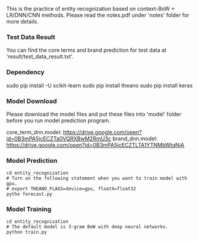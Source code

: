 This is the practice of entity recognization based on context-BoW + LR/DNN/CNN methods.
Please read the notes.pdf under 'notes' folder for more details.

### Test Data Result
You can find the core terms and brand prediction for test data at 'result/test_data_result.txt'.

### Dependency
sudo pip install -U scikit-learn
sudo pip install theano
sudo pip install keras

### Model Download
Please download the model files and put these files into 'model' folder before you run model prediction program.

core_term_dnn.model: https://drive.google.com/open?id=0B3mPA5jcECZTa0VQRXBwM2RmU3c
brand_dnn.model: https://drive.google.com/open?id=0B3mPA5jcECZTLTA1YTNMbWtqNjA

### Model Prediction
```
cd entity_recognization
# Turn on the following statement when you want to train model with gpu.
# export THEANO_FLAGS=device=gpu, floatX=float32
pytho forecast.py
```

### Model Training
```
cd entity_recognization
# The default model is 3-gram BoW with deep neural networks.
python train.py
```
